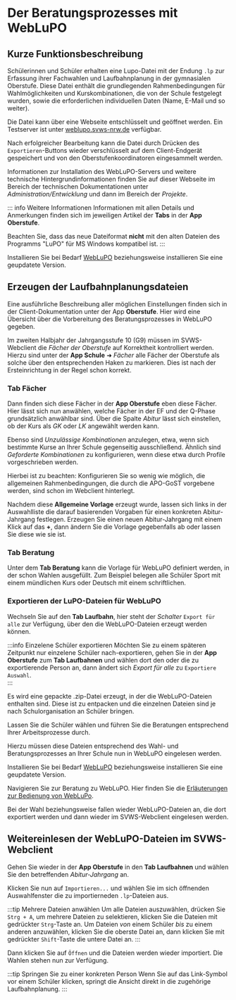 # Der Beratungsprozesses mit WebLuPO

## Kurze Funktionsbeschreibung

Schülerinnen und Schüler erhalten eine Lupo-Datei mit der Endung ````.lp```` zur Erfassung ihrer Fachwahlen und Laufbahnplanung in der gymnasialen Oberstufe. Diese Datei enthält die grundlegenden Rahmenbedingungen für Wahlmöglichkeiten und Kurskombinationen, die von der Schule festgelegt wurden, sowie die erforderlichen individuellen Daten (Name, E-Mail und so weiter).

Die Datei kann über eine Webseite entschlüsselt und geöffnet werden. Ein Testserver ist unter [weblupo.svws-nrw.de](https://weblupo.svws-nrw.de) verfügbar.

Nach erfolgreicher Bearbeitung kann die Datei durch Drücken des ````Exportieren````-Buttons wieder verschlüsselt auf dem Client-Endgerät gespeichert und von den Oberstufenkoordinatoren eingesammelt werden.

Informationen zur Installation des WebLuPO-Servers und weitere technische Hintergrundinformationen finden Sie auf dieser Webseite im Bereich der technischen Dokumentationen unter *Administration/Entwicklung* und dann im Bereich der *Projekte*.

::: info Weitere Informationen
Informationen mit allen Details und Anmerkungen finden sich im jeweiligen Artikel der **Tabs** in der **App Oberstufe**.

Beachten Sie, dass das neue Dateiformat **nicht** mit den alten Dateien des Programms "LuPO" für MS Windows  kompatibel ist.
:::

Installieren Sie bei Bedarf [WebLuPO](../../../../weblupo/index.md) beziehungsweise installieren Sie eine geupdatete Version.

## Erzeugen der Laufbahnplanungsdateien

Eine ausführliche Beschreibung aller möglichen Einstellungen finden sich in der Client-Dokumentation unter der App **Oberstufe**. Hier wird eine Übersicht über die Vorbereitung des Beratungsprozesses in WebLuPO gegeben. 

Im zweiten Halbjahr der Jahrgangsstufe 10 (G9) müssen im SVWS-Webclient die *Fächer der Oberstufe* auf Korrektheit kontrolliert werden. Hierzu sind unter der **App Schule** ➜ *Fächer* alle Fächer der Oberstufe als solche über den entsprechenden Haken zu markieren. Dies ist nach der Ersteinrichtung in der Regel schon korrekt.

### Tab Fächer

Dann finden sich diese Fächer in der **App Oberstufe** eben diese Fächer. Hier lässt sich nun anwählen, welche Fächer in der EF und der Q-Phase grundsätzlich anwählbar sind. Über die Spalte *Abitur* lässt sich einstellen, ob der Kurs als *GK* oder *LK* angewählt werden kann.

Ebenso sind *Unzulässige Kombinationen* anzulegen, etwa, wenn sich bestimmte Kurse an Ihrer Schule gegenseitig ausschließend. Ähnlich sind *Geforderte Kombinationen* zu konfigurieren, wenn diese etwa durch Profile vorgeschrieben werden.

Hierbei ist zu beachten: Konfigurieren Sie so wenig wie möglich, die allgemeinen Rahmenbedingungen, die durch die APO-GoST vorgebene werden, sind schon im Webclient hinterlegt.

Nachdem diese **Allgemeine Vorlage** erzeugt wurde, lassen sich links in der Auswahlliste die darauf basierenden Vorgaben für einen konkreten Abitur-Jahrgang festlegen. Erzeugen Sie einen neuen Abitur-Jahrgang mit einem Klick auf das **+**, dann ändern Sie die Vorlage gegebenfalls ab oder lassen Sie diese wie sie ist.

### Tab Beratung

Unter dem **Tab Beratung** kann die Vorlage für WebLuPO definiert werden, in der schon Wahlen ausgefüllt. Zum Beispiel belegen alle Schüler Sport mit einem mündlichen Kurs oder Deutsch mit einem schriftlichen.

### Exportieren der LuPO-Dateien für WebLuPO

Wechseln Sie auf den **Tab Laufbahn**, hier steht der *Schalter* ````Export für alle```` zur Verfügung, über den die WebLuPO-Dateien erzeugt werden können.

:::info Einzelene Schüler exportieren
Möchten Sie zu einem späteren Zeitpunkt nur einzelene Schüler nach-exportieren, gehen Sie in der **App Oberstufe** zum **Tab Laufbahnen** und wählen dort den oder die zu exportierende Person an, dann ändert sich *Export für alle* zu ````Exportiere Auswahl````.  
:::

Es wird eine gepackte .zip-Datei erzeugt, in der die WebLuPO-Dateien enthalten sind. Diese ist zu entpacken und die einzelnen Dateien sind je nach Schulorganisation an Schüler bringen.

Lassen Sie die Schüler wählen und führen Sie die Beratungen entsprechend Ihrer Arbeitsprozesse durch.

Hierzu müssen diese Dateien entsprechend des Wahl- und Beratungsprozesses an Ihrer Schule nun in WebLuPO eingelesen werden.

Installieren Sie bei Bedarf [WebLuPO](../../../../weblupo/index.md) beziehungsweise installieren Sie eine geupdatete Version.

Navigieren Sie zur Beratung zu WebLuPO. Hier finden Sie die [Erläuterungen zur Bedienung von WebLuPo](../../../../weblupo/weblupo_handbuch.md).

Bei der Wahl beziehungsweise fallen wieder WebLuPO-Dateien an, die dort exportiert werden und dann wieder im SVWS-Webclient eingelesen werden. 

## Weitereinlesen der WebLuPO-Dateien im SVWS-Webclient

Gehen Sie wieder in der **App Oberstufe** in den **Tab Laufbahnen** und wählen Sie den betreffenden *Abitur-Jahrgang* an. 

Klicken Sie nun auf ````Importieren...```` und wählen Sie im sich öffnenden Auswahlfenster die zu importierneden ````.lp````-Dateien aus.

:::tip Mehrere Dateien anwählen
Um alle Dateien auszuwählen, drücken Sie ````Strg + A````, um mehrere Dateien zu selektieren, klicken Sie die Dateien mit gedrückter ````Strg````-Taste an. Um Dateien *von* einem Schüler *bis* zu einem anderen anzuwählen, klicken Sie die oberste Datei an, dann klicken Sie mit gedrückter ````Shift````-Taste die untere Datei an. 
:::

Dann klicken Sie auf ````Öffnen```` und die Dateien werden wieder importiert. Die Wahlen stehen nun zur Verfügung.

:::tip Springen Sie zu einer konkreten Person
Wenn Sie auf das Link-Symbol vor einem Schüler klicken, springt die Ansicht direkt in die zugehörige Laufbahnplanung.
:::